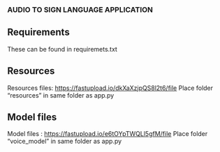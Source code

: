 ### AUDIO TO SIGN LANGUAGE APPLICATION
## Requirements
These can be found in requiremets.txt
## Resources
Resources files: https://fastupload.io/dkXaXzjpQS8l2t6/file
Place folder “resources” in same folder as app.py
## Model files
Model files : https://fastupload.io/e6tOYpTWQLl5gfM/file
Place folder “voice_model” in same folder as app.py
